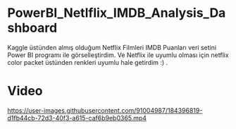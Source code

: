 # PowerBI_Netlflix_IMDB_Analysis_Dashboard
Kaggle üstünden almış olduğum Netflix Filmleri IMDB Puanları veri setini Power BI programı ile görselleştirdim. Ve Netflix ile uyumlu olması için netflix color packet üstünden renkleri uyumlu hale getirdim :) .

# Video
https://user-images.githubusercontent.com/91004987/184396819-d1fb44cb-72d3-40f3-a615-caf6b9eb0365.mp4

